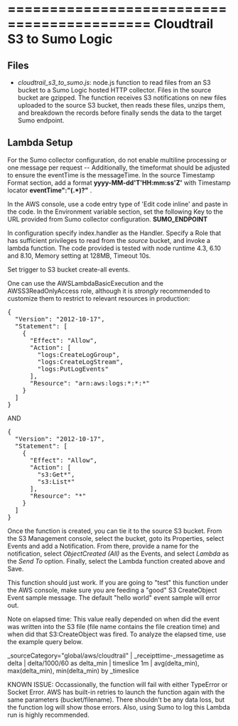 ===========================================
Cloudtrail S3 to Sumo Logic
===========================================

Files 
-----
*	*cloudtrail_s3_to_sumo.js*:  node.js function to read files from an S3 bucket to a Sumo Logic hosted HTTP collector. Files in the source bucket are gzipped. The function receives S3 notifications on new files uploaded to the source S3 bucket, then reads these files, unzips them, and breakdown the records before finally sends the data to the target Sumo endpoint.

## Lambda Setup 
For the Sumo collector configuration, do not enable multiline processing or
one message per request -- Additionally, the timeformat should be adjusted to ensure the eventTime is the messageTime.
In the source Timestamp Format section, add a format <b>yyyy-MM-dd'T'HH:mm:ss'Z'</b> with Timestamp locator <b>eventTime\":\"(.*)?\"</b>
.

In the AWS console, use a code entry type of 'Edit code inline' and paste in the
code. In the Environment variable section, set the following Key to the URL provided from Sumo collector configuration.
<b>SUMO_ENDPOINT</b>

In configuration specify index.handler as the Handler. Specify a Role that has
sufficient privileges to read from the *source* bucket, and invoke a lambda
function. The code provided is tested with node runtime 4.3, 6.10 and 8.10, Memory setting at 128MB, Timeout 10s.

Set trigger to S3 bucket create-all events.
 
One can use the AWSLambdaBasicExecution and the AWSS3ReadOnlyAccess role, although it is *strongly* recommended to customize them to restrict to relevant resources in production:  

<pre>
{
  "Version": "2012-10-17",
  "Statement": [
    {
      "Effect": "Allow",
      "Action": [
        "logs:CreateLogGroup",
        "logs:CreateLogStream",
        "logs:PutLogEvents"
      ],
      "Resource": "arn:aws:logs:*:*:*"
    }
  ]
}
</pre>

AND 

<pre>
{
  "Version": "2012-10-17",
  "Statement": [
    {
      "Effect": "Allow",
      "Action": [
        "s3:Get*",
        "s3:List*"
      ],
      "Resource": "*"
    }
  ]
}
</pre>

Once the function is created, you can tie it to the source S3 bucket. From the S3 Management console, select the bucket, goto its Properties, select Events and add a Notification. From there, provide a name for the notification, select *ObjectCreated (All)* as the Events, and select *Lambda* as the *Send To* option. Finally, select the Lambda function created above and Save.

This function should just work. If you are going to "test" this function under the AWS console, make sure you are feeding a "good" S3 CreateObject Event sample message. The default "hello world" event sample will error out.

Note on elapsed time: This value really depended on when did the event was written into the S3 file (file name contains the file creation time) and when did that S3:CreateObject was fired. To analyze the elapsed time, use the example query below.

_sourceCategory="global/aws/cloudtrail" | _receipttime-_messagetime as delta | delta/1000/60 as delta_min | timeslice 1m | avg(delta_min), max(delta_min), min(delta_min) by _timeslice

KNOWN ISSUE:
Occassionally, the function will fail with either TypeError or Socket Error. AWS has built-in retries to launch the function again with the same parameters (bucket/filename). There shouldn't be any data loss, but the function log will show those errors. Also, using Sumo to log this Lambda run is highly recommended.
